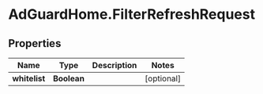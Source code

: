 # AdGuardHome.FilterRefreshRequest

## Properties

Name | Type | Description | Notes
------------ | ------------- | ------------- | -------------
**whitelist** | **Boolean** |  | [optional] 


